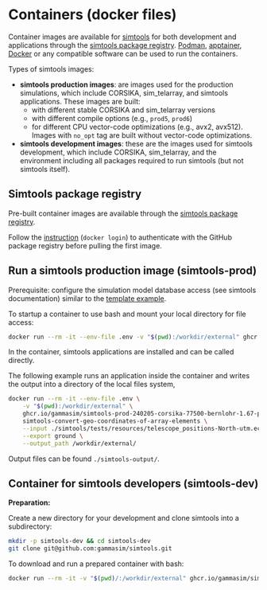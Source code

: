 # Containers (docker files)

Container images are available for [simtools](https://github.com/gammasim/simtools) for both development and applications through the [simtools package registry](https://github.com/orgs/gammasim/packages?repo_name=simtools).
[Podman](https://podman.io/), [apptainer](https://apptainer.org/), [Docker](https://www.docker.com/community-edition#/download) or any compatible software can be used to run the containers.

Types of simtools images:

- **simtools production images**: are images used for the production simulations, which include CORSIKA, sim_telarray, and simtools applications. These images are built:
  - with different stable CORSIKA and sim_telarray versions
  - with different compile options (e.g., `prod5`, `prod6`)
  - for different CPU vector-code optimizations (e.g., avx2, avx512). Images with `no_opt` tag are built without vector-code optimizations.
- **simtools development images**: these are the images used for simtools development, which include CORSIKA, sim_telarray, and the environment including all packages required to run simtools (but not simtools itself).

## Simtools package registry

Pre-built container images are available through the [simtools package registry](https://github.com/orgs/gammasim/packages?repo_name=simtools).

Follow the [instruction](https://docs.github.com/en/packages/working-with-a-github-packages-registry/working-with-the-container-registry) (`docker login`) to authenticate with the GitHub package registry before pulling the first image.

## Run a simtools production image (simtools-prod)

Prerequisite: configure the simulation model database access (see simtools documentation) similar to the [template example](https://github.com/gammasim/simtools/blob/main/.env_template).

To startup a container to use bash and mount your local directory for file access:

```bash
docker run --rm -it --env-file .env -v "$(pwd):/workdir/external" ghcr.io/gammasim/simtools-prod-240205-corsika-77500-bernlohr-1.67-prod6-baseline-qgs2-no_opt:latest bash
```

In the container, simtools applications are installed and can be called directly.

The following example runs an application inside the container and writes the output into a directory of the local files system,

```bash
docker run --rm -it --env-file .env \
    -v "$(pwd):/workdir/external" \
    ghcr.io/gammasim/simtools-prod-240205-corsika-77500-bernlohr-1.67-prod6-baseline-qgs2-no_opt:latest \
    simtools-convert-geo-coordinates-of-array-elements \
    --input ./simtools/tests/resources/telescope_positions-North-utm.ecsv \
    --export ground \
    --output_path /workdir/external/
```

Output files can be found `./simtools-output/`.

## Container for simtools developers (simtools-dev)

**Preparation:**

Create a new directory for your development and clone simtools into a subdirectory:

```bash
mkdir -p simtools-dev && cd simtools-dev
git clone git@github.com:gammasim/simtools.git
```

To download and run a prepared container with bash:

```bash
docker run --rm -it -v "$(pwd)/:/workdir/external" ghcr.io/gammasim/simtools-dev:latest bash -c "source /workdir/env/bin/activate && cd /workdir/external/simtools && pip install -e . && bash"
```
